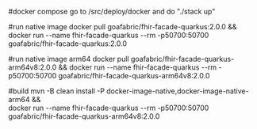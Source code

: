 #docker compose
go to /src/deploy/docker and do "./stack up"

#run native image
docker pull goafabric/fhir-facade-quarkus:2.0.0 && docker run --name fhir-facade-quarkus --rm -p50700:50700 goafabric/fhir-facade-quarkus:2.0.0

#run native image arm64
docker pull goafabric/fhir-facade-quarkus-arm64v8:2.0.0 && docker run --name fhir-facade-quarkus --rm -p50700:50700 goafabric/fhir-facade-quarkus-arm64v8:2.0.0
                                           
#build
mvn -B clean install -P docker-image-native,docker-image-native-arm64 && \
docker run --name fhir-facade-quarkus --rm -p50700:50700 goafabric/fhir-facade-quarkus-arm64v8:2.0.0
